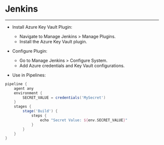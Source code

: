 # Jenkins
___
* Install Azure Key Vault Plugin:
   * Navigate to Manage Jenkins > Manage Plugins.
   * Install the Azure Key Vault plugin.

* Configure Plugin:
   * Go to Manage Jenkins > Configure System.
   * Add Azure credentials and Key Vault configurations.

* Use in Pipelines:
```groovy
pipeline {
    agent any
    environment {
        SECRET_VALUE = credentials('MySecret')
    }
    stages {
        stage('Build') {
            steps {
                echo "Secret Value: ${env.SECRET_VALUE}"
            }
        }
    }
}
```